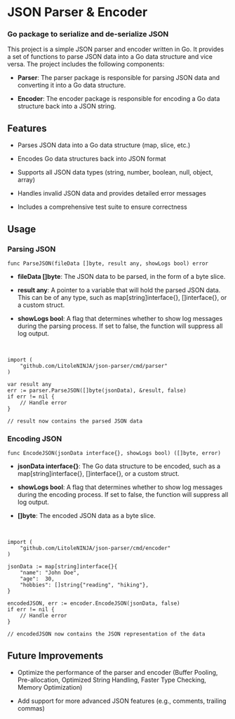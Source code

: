 # JSON Parser & Encoder
### Go package to serialize and de-serialize JSON 

This project is a simple JSON parser and encoder written in Go. It provides a set of functions to parse JSON data into a Go data structure and vice versa. The project includes the following components:

- **Parser**: The parser package is responsible for parsing JSON data and converting it into a Go data structure.

- **Encoder**: The encoder package is responsible for encoding a Go data structure back into a JSON string.

## Features

- Parses JSON data into a Go data structure (map, slice, etc.)

- Encodes Go data structures back into JSON format

- Supports all JSON data types (string, number, boolean, null, object, array)

- Handles invalid JSON data and provides detailed error messages

- Includes a comprehensive test suite to ensure correctness

## Usage

### Parsing JSON
```
func ParseJSON(fileData []byte, result any, showLogs bool) error
```
- **fileData []byte**: The JSON data to be parsed, in the form of a byte slice.

- **result any**: A pointer to a variable that will hold the parsed JSON data. This can be of any type, such as map[string]interface{}, []interface{}, or a custom struct.

- **showLogs bool**: A flag that determines whether to show log messages during the parsing process. If set to false, the function will suppress all log output.

<br/>

```
import (
    "github.com/LitoleNINJA/json-parser/cmd/parser"
)

var result any
err := parser.ParseJSON([]byte(jsonData), &result, false)
if err != nil {
    // Handle error
}

// result now contains the parsed JSON data
```

### Encoding JSON
```
func EncodeJSON(jsonData interface{}, showLogs bool) ([]byte, error)
```
- **jsonData interface{}**: The Go data structure to be encoded, such as a map[string]interface{}, []interface{}, or a custom struct.

- **showLogs bool**: A flag that determines whether to show log messages during the encoding process. If set to false, the function will suppress all log output.

- **[]byte**: The encoded JSON data as a byte slice.

<br />

```
import (
    "github.com/LitoleNINJA/json-parser/cmd/encoder"
)

jsonData := map[string]interface{}{
    "name": "John Doe",
    "age":  30,
    "hobbies": []string{"reading", "hiking"},
}

encodedJSON, err := encoder.EncodeJSON(jsonData, false)
if err != nil {
    // Handle error
}

// encodedJSON now contains the JSON representation of the data
```

## Future Improvements

- Optimize the performance of the parser and encoder (Buffer Pooling, Pre-allocation, Optimized String Handling, Faster Type Checking, Memory Optimization)

- Add support for more advanced JSON features (e.g., comments, trailing commas)
